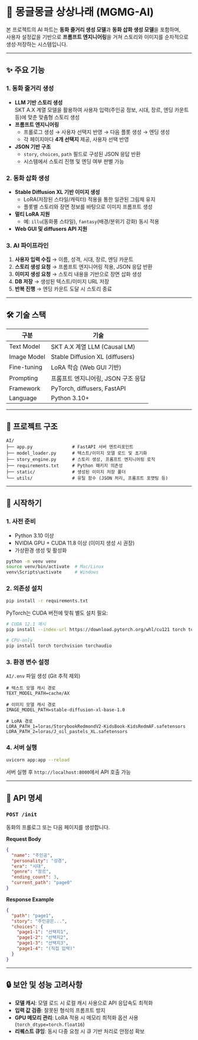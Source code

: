 # 🌟 몽글몽글 상상나래 (MGMG-AI)

본 프로젝트의 AI 파트는 **동화 줄거리 생성 모델**과 **동화 삽화 생성 모델**을 포함하며,  
사용자 설정값을 기반으로 **프롬프트 엔지니어링**을 거쳐 스토리와 이미지를 순차적으로 생성·저장하는 시스템입니다.

---

## ✨ 주요 기능

### 1. 동화 줄거리 생성
- **LLM 기반 스토리 생성**  
  SKT A.X 계열 모델을 활용하여 사용자 입력(주인공 정보, 시대, 장르, 엔딩 카운트 등)에 맞춘 맞춤형 스토리 생성  
- **프롬프트 엔지니어링**  
  - 프롤로그 생성 → 사용자 선택지 반영 → 다음 플롯 생성 → 엔딩 생성  
  - 각 페이지마다 **4개 선택지** 제공, 사용자 선택 반영  
- **JSON 기반 구조**  
  - `story`, `choices`, `path` 필드로 구성된 JSON 응답 반환  
  - 시스템에서 스토리 진행 및 엔딩 여부 판별 가능

### 2. 동화 삽화 생성
- **Stable Diffusion XL 기반 이미지 생성**  
  - LoRA(저장된 스타일/캐릭터) 적용을 통한 일관된 그림체 유지  
  - 플롯별 스토리와 장면 정보를 바탕으로 이미지 프롬프트 생성  
- **멀티 LoRA 지원**  
  - 예: `illu`(동화풍 스타일), `fantasy`(배경/분위기 강화) 동시 적용  
- **Web GUI 및 diffusers API 지원**

### 3. AI 파이프라인
1. **사용자 입력 수집** → 이름, 성격, 시대, 장르, 엔딩 카운트  
2. **스토리 생성 요청** → 프롬프트 엔지니어링 적용, JSON 응답 반환  
3. **이미지 생성 요청** → 스토리 내용을 기반으로 장면 삽화 생성  
4. **DB 저장** → 생성된 텍스트/이미지 URL 저장  
5. **반복 진행** → 엔딩 카운트 도달 시 스토리 종료

---

## 🛠️ 기술 스택

| 구분          | 기술 |
|--------------|------|
| Text Model   | SKT A.X 계열 LLM (Causal LM) |
| Image Model  | Stable Diffusion XL (diffusers) |
| Fine-tuning  | LoRA 학습 (Web GUI 기반) |
| Prompting    | 프롬프트 엔지니어링, JSON 구조 응답 |
| Framework    | PyTorch, diffusers, FastAPI |
| Language     | Python 3.10+ |

---

## 📂 프로젝트 구조

```
AI/
├── app.py               # FastAPI 서버 엔트리포인트
├── model_loader.py      # 텍스트/이미지 모델 로드 및 초기화
├── story_engine.py      # 스토리 생성, 프롬프트 엔지니어링 로직
├── requirements.txt     # Python 패키지 의존성
├── static/              # 생성된 이미지 저장 폴더
└── utils/               # 유틸 함수 (JSON 처리, 프롬프트 포맷팅 등)
```

---

## 🚀 시작하기

### 1. 사전 준비
- Python 3.10 이상
- NVIDIA GPU + CUDA 11.8 이상 (이미지 생성 시 권장)
- 가상환경 생성 및 활성화

```bash
python -m venv venv
source venv/bin/activate  # Mac/Linux
venv\Scripts\activate     # Windows
```

### 2. 의존성 설치
```bash
pip install -r requirements.txt
```
PyTorch는 CUDA 버전에 맞춰 별도 설치 필요:
```bash
# CUDA 12.1 예시
pip install --index-url https://download.pytorch.org/whl/cu121 torch torchvision torchaudio

# CPU-only
pip install torch torchvision torchaudio
```

### 3. 환경 변수 설정
`AI/.env` 파일 생성 (Git 추적 제외)

```env
# 텍스트 모델 캐시 경로
TEXT_MODEL_PATH=cache/AX

# 이미지 모델 캐시 경로
IMAGE_MODEL_PATH=stable-diffusion-xl-base-1.0

# LoRA 경로
LORA_PATH_1=loras/StorybookRedmondV2-KidsBook-KidsRedmAF.safetensors
LORA_PATH_2=loras/J_oil_pastels_XL.safetensors
```

### 4. 서버 실행
```bash
uvicorn app:app --reload
```
서버 실행 후 `http://localhost:8000`에서 API 호출 가능

---

## 📡 API 명세

### `POST /init`
동화의 프롤로그 또는 다음 페이지를 생성합니다.

**Request Body**
```json
{
  "name": "주인공",
  "personality": "성경",
  "era": "시대",
  "genre": "장르",
  "ending_count": 3,
  "current_path": "page0"
}
```

**Response Example**
```json
{
  "path": "page1",
  "story": "주인공은...",
  "choices": {
    "page1-1": "선택지1",
    "page1-2": "선택지2",
    "page1-3": "선택지3",
    "page1-4": "(직접 입력)"
  }
}
```

---

## 🔒 보안 및 성능 고려사항
- **모델 캐시**: 모델 로드 시 로컬 캐시 사용으로 API 응답속도 최적화
- **입력 값 검증**: 잘못된 형식의 프롬프트 방지
- **GPU 메모리 관리**: LoRA 적용 시 메모리 최적화 옵션 사용 (`torch_dtype=torch.float16`)
- **리퀘스트 큐잉**: 동시 다중 요청 시 큐 기반 처리로 안정성 확보
